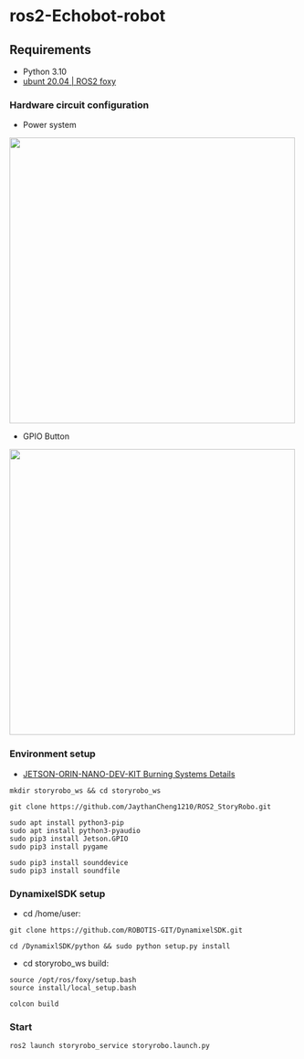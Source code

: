 # ros2-Echobot-robot

## **Requirements**

- Python 3.10
- [ubunt 20.04 | ROS2 foxy](https://docs.ros.org/en/foxy/Installation.html)

### Hardware circuit configuration
- Power system 

<img src="https://i.imgur.com/7bvDx8M.jpeg" width="500" />


- GPIO Button

<img src="https://u.fmyeah.com/i15/668e4f2c70084.jpeg" width="500"/>


### Environment setup
- [JETSON-ORIN-NANO-DEV-KIT Burning Systems Details](https://blog.cavedu.com/2023/05/09/jetson-orin-nano-boot/)
```
mkdir storyrobo_ws && cd storyrobo_ws
```
```
git clone https://github.com/JaythanCheng1210/ROS2_StoryRobo.git
```
```
sudo apt install python3-pip
sudo apt install python3-pyaudio
sudo pip3 install Jetson.GPIO
sudo pip3 install pygame

sudo pip3 install sounddevice
sudo pip3 install soundfile
```
### DynamixelSDK setup
- cd /home/user: 
```
git clone https://github.com/ROBOTIS-GIT/DynamixelSDK.git
```
```
cd /DynamixlSDK/python && sudo python setup.py install
```


- cd storyrobo_ws build: 
```
source /opt/ros/foxy/setup.bash
source install/local_setup.bash
```
```
colcon build
```

### Start
```
ros2 launch storyrobo_service storyrobo.launch.py
```




